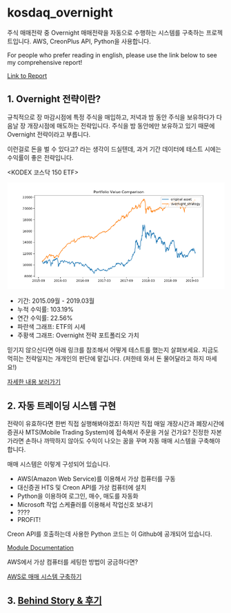# kosdaq_overnight

주식 매매전략 중 Overnight 매매전략을 자동으로 수행하는 시스템를 구축하는 프로젝트입니다. AWS, CreonPlus API, Python을 사용합니다.

For people who prefer reading in english, please use the link below to see my comprehensive report!

[Link to Report](docs/KOSDAQ_Overnight_ProjectReport.pdf)

## 1. Overnight 전략이란?

규칙적으로 장 마감시점에 특정 주식을 매입하고, 저녁과 밤 동안 주식을 보유하다가 다음날 장 개장시점에 매도하는 전략입니다. 주식을 밤 동안에만 보유하고 있기 때문에 Overnight 전략이라고 부릅니다.

이런걸로 돈을 벌 수 있다고? 라는 생각이 드실텐데, 과거 기간 데이터에 테스트 시에는 수익률이 좋은 전략입니다.

<KODEX 코스닥 150 ETF>

![수익률 그래프](resources/strategy/graph_pf_value_kosdaq150.png)
- 기간: 2015.09월 - 2019.03월
- 누적 수익률: 103.19%
- 연간 수익률: 22.56%
- 파란색 그래프: ETF의 시세
- 주황색 그래프: Overnight 전략 포트폴리오 가치

믿기지 않으신다면 아래 링크를 참조해서 어떻게 테스트를 했는지 살펴보세요. 지금도 먹히는 전략일지는 개개인의 판단에 맡깁니다. (저한테 와서 돈 물어달라고 하지 마세요!)

[자세한 내용 보러가기](docs/strategy.md)

## 2. 자동 트레이딩 시스템 구현

전략이 유효하다면 한번 직접 실행해봐야겠죠! 하지만 직접 매일 개장시간과 폐장시간에 증권사 MTS(Mobile Trading System)에 접속해서 주문을 거실 건가요? 진정한 자본가라면 손하나 까딱하지 않아도 수익이 나오는 꿈을 꾸며 자동 매매 시스템을 구축해야 합니다.

매매 시스템은 이렇게 구성되어 있습니다.
- AWS(Amazon Web Service)를 이용해서 가상 컴퓨터를 구동
- 대신증권 HTS 및 Creon API를 가상 컴퓨터에 설치
- Python을 이용하여 로그인, 매수, 매도를 자동화
- Microsoft 작업 스케쥴러를 이용해서 작업신호 보내기
- ????
- PROFIT!

Creon API를 호출하는데 사용한 Python 코드는 이 Github에 공개되어 있습니다.

[Module Documentation](docs/modules.md)

AWS에서 가상 컴퓨터를 세팅한 방법이 궁금하다면?

[AWS로 매매 시스템 구축하기](docs/implementation.md)

## 3. [Behind Story & 후기](docs/story.md)

